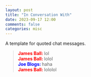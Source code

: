```yaml
---
layout: post
title: "In Conversation With"
date: 2023-09-17 12:00
comments: false
categories: misc
---
```


A template for quoted chat messages.

> <strong style="color: red;">James Ball: </strong>lol
<br><strong style="color: red;">James Ball: </strong>lolol
<br><strong style="color: blue;">Joe Blogs: </strong>haha
<br><strong style="color: red;">James Ball: </strong>lololol
